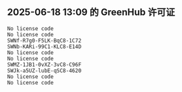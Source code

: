 ## 2025-06-18 13:09 的 GreenHub 许可证
```
No license code
No license code
SWNf-R7g0-F5LK-BqC8-1C72
SWNb-KARi-99C1-KLC8-E14D
No license code
No license code
SWMZ-1JB1-0vXZ-3vC8-C96F
SWJk-a5UZ-lubE-qSC8-4620
No license code
No license code
```
